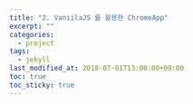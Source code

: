 ```yaml
---
title: "2. VaniilaJS 를 활용한 ChromeApp"
excerpt: ""
categories:
  - project
tags:
  - jekyll
last_modified_at: 2018-07-01T13:00:00+09:00
toc: true
toc_sticky: true
---
```

